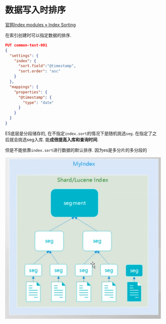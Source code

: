 # 数据写入时排序

[官网Index modules » Index Sorting](https://www.elastic.co/guide/en/elasticsearch/reference/8.2/index-modules-index-sorting.html)

在索引创建时可以指定数据的排序. 

```json
PUT common-test-001
{
  "settings": {
    "index": {
      "sort.field":"@timestamp",
      "sort.order": "asc"
    }
  },
  "mappings": {
    "properties": {
      "@timestamp": {
        "type": "date"
      }
    }
  }
}
```



ES底层是分段储存的, 在不指定`index.sort`的情况下是随机挑选`seg`. 在指定了之后就会挑选seg入库. 能**成倍提高入库和查询时间**.

但是不能依靠`index.sort`进行数据的默认排序. 因为es是多分片的多分段的

![image-20220509210125772](IndexSort.assets/image-20220509210125772.png)
